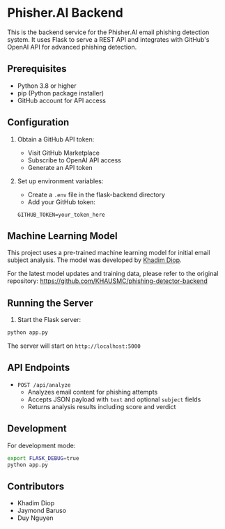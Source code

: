 # Phisher.AI Backend

This is the backend service for the Phisher.AI email phishing detection system. It uses Flask to serve a REST API and integrates with GitHub's OpenAI API for advanced phishing detection.

## Prerequisites

- Python 3.8 or higher
- pip (Python package installer)
- GitHub account for API access

## Configuration

1. Obtain a GitHub API token:

   - Visit GitHub Marketplace
   - Subscribe to OpenAI API access
   - Generate an API token

2. Set up environment variables:
   - Create a `.env` file in the flask-backend directory
   - Add your GitHub token:
   ```
   GITHUB_TOKEN=your_token_here
   ```

## Machine Learning Model

This project uses a pre-trained machine learning model for initial email subject analysis. The model was developed by [Khadim Diop](https://github.com/KHAUSMC/phishing-detector-backend).

For the latest model updates and training data, please refer to the original repository:
https://github.com/KHAUSMC/phishing-detector-backend

## Running the Server

1. Start the Flask server:

```bash
python app.py
```

The server will start on `http://localhost:5000`

## API Endpoints

- `POST /api/analyze`
  - Analyzes email content for phishing attempts
  - Accepts JSON payload with `text` and optional `subject` fields
  - Returns analysis results including score and verdict

## Development

For development mode:

```bash
export FLASK_DEBUG=true
python app.py
```

## Contributors

- Khadim Diop
- Jaymond Baruso
- Duy Nguyen
